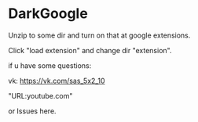 # DarkGoogle
Unzip to some dir and turn on that at google extensions.


Click "load extension" and change dir "extension".


if u have some questions:


vk: https://vk.com/sas_5x2_10


"URL:youtube.com"

or Issues here.
